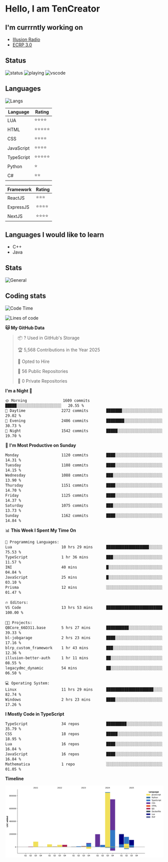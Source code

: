 # Hello, I am TenCreator

## I'm currrntly working on
- [Illusion Radio](https://illusionradio.co.uk/)
- [ECRP 3.0](http://github.com/Emerald-Coast-Roleplay/)

## Status
![status](https://api.statusbadges.me/badge/status/518334475038359555?simple=true&style=for-the-badge)
![playing](https://api.statusbadges.me/badge/playing/518334475038359555?style=for-the-badge)
![vscode](https://api.statusbadges.me/badge/vscode/518334475038359555?style=for-the-badge)

## Languages
![Langs](https://github-readme-stats.vercel.app/api/top-langs/?username=tencreator&layout=compact&theme=radical)


|Language|Rating|
|--------|------|
|LUA|⭐️⭐️⭐️⭐️|
|HTML|⭐️⭐️⭐️⭐️⭐️|
|CSS|⭐️⭐️⭐️⭐️|
|JavaScript|⭐️⭐️⭐️⭐️|
|TypeScript|⭐️⭐️⭐️⭐️⭐️|
|Python|⭐️|
|C#|⭐️⭐️ |

|Framework|Rating|
|--------|------|
|ReactJS|⭐️⭐️⭐|
|ExpressJS|⭐️⭐️⭐️⭐️|
|NextJS|⭐️⭐️⭐⭐️|

## Languages I would like to learn
- C++
- Java

## Stats
![General](https://github-readme-stats.vercel.app/api?username=tencreator&show_icons=true&theme=radical)

## Coding stats

<!--START_SECTION:waka-->
![Code Time](http://img.shields.io/badge/Code%20Time-712%20hrs%2013%20mins-blue)

![Lines of code](https://img.shields.io/badge/From%20Hello%20World%20I%27ve%20Written-2.5%20million%20lines%20of%20code-blue)

**🐱 My GitHub Data** 

> 📦 ? Used in GitHub's Storage 
 > 
> 🏆 5,568 Contributions in the Year 2025
 > 
> 💼 Opted to Hire
 > 
> 📜 56 Public Repositories 
 > 
> 🔑 0 Private Repositories 
 > 
**I'm a Night 🦉** 

```text
🌞 Morning                1609 commits        █████░░░░░░░░░░░░░░░░░░░░   20.55 % 
🌆 Daytime                2272 commits        ███████░░░░░░░░░░░░░░░░░░   29.02 % 
🌃 Evening                2406 commits        ████████░░░░░░░░░░░░░░░░░   30.73 % 
🌙 Night                  1542 commits        █████░░░░░░░░░░░░░░░░░░░░   19.70 % 
```
📅 **I'm Most Productive on Sunday** 

```text
Monday                   1120 commits        ████░░░░░░░░░░░░░░░░░░░░░   14.31 % 
Tuesday                  1108 commits        ████░░░░░░░░░░░░░░░░░░░░░   14.15 % 
Wednesday                1088 commits        ███░░░░░░░░░░░░░░░░░░░░░░   13.90 % 
Thursday                 1151 commits        ████░░░░░░░░░░░░░░░░░░░░░   14.70 % 
Friday                   1125 commits        ████░░░░░░░░░░░░░░░░░░░░░   14.37 % 
Saturday                 1075 commits        ███░░░░░░░░░░░░░░░░░░░░░░   13.73 % 
Sunday                   1162 commits        ████░░░░░░░░░░░░░░░░░░░░░   14.84 % 
```


📊 **This Week I Spent My Time On** 

```text
💬 Programming Languages: 
Lua                      10 hrs 29 mins      ███████████████████░░░░░░   75.53 % 
TypeScript               1 hr 36 mins        ███░░░░░░░░░░░░░░░░░░░░░░   11.57 % 
INI                      40 mins             █░░░░░░░░░░░░░░░░░░░░░░░░   04.84 % 
JavaScript               25 mins             █░░░░░░░░░░░░░░░░░░░░░░░░   03.10 % 
Prisma                   12 mins             ░░░░░░░░░░░░░░░░░░░░░░░░░   01.47 % 

🔥 Editors: 
VS Code                  13 hrs 53 mins      █████████████████████████   100.00 % 

🐱‍💻 Projects: 
QBCore_66D311.base       5 hrs 27 mins       ██████████░░░░░░░░░░░░░░░   39.33 % 
bl-jobgarage             2 hrs 23 mins       ████░░░░░░░░░░░░░░░░░░░░░   17.16 % 
blrp_custom_framework    1 hr 43 mins        ███░░░░░░░░░░░░░░░░░░░░░░   12.36 % 
illusion-better-auth     1 hr 11 mins        ██░░░░░░░░░░░░░░░░░░░░░░░   08.55 % 
legacydmc_dynamic        54 mins             ██░░░░░░░░░░░░░░░░░░░░░░░   06.50 % 

💻 Operating System: 
Linux                    11 hrs 29 mins      █████████████████████░░░░   82.74 % 
Windows                  2 hrs 23 mins       ████░░░░░░░░░░░░░░░░░░░░░   17.26 % 
```

**I Mostly Code in TypeScript** 

```text
TypeScript               34 repos            █████████░░░░░░░░░░░░░░░░   35.79 % 
CSS                      18 repos            █████░░░░░░░░░░░░░░░░░░░░   18.95 % 
Lua                      16 repos            ████░░░░░░░░░░░░░░░░░░░░░   16.84 % 
JavaScript               16 repos            ████░░░░░░░░░░░░░░░░░░░░░   16.84 % 
Mathematica              1 repo              ░░░░░░░░░░░░░░░░░░░░░░░░░   01.05 % 
```



**Timeline**

![Lines of Code chart](https://raw.githubusercontent.com/tencreator/tencreator/main/assets/bar_graph.png)


<!--END_SECTION:waka-->
